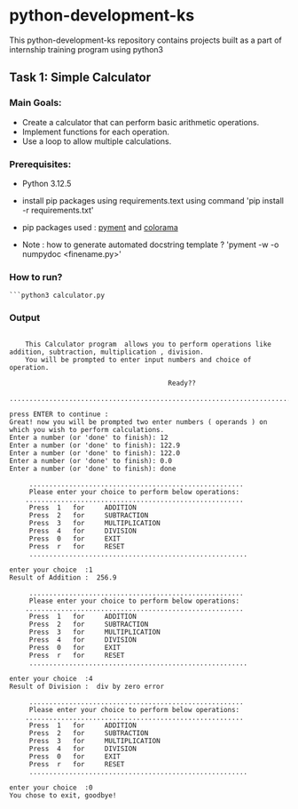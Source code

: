 # python-development-ks
This python-development-ks repository contains projects built as a part of internship training program using python3

## Task 1: Simple Calculator
### Main Goals:
- Create a calculator that can perform basic arithmetic operations.
- Implement functions for each operation.
- Use a loop to allow multiple calculations.

### Prerequisites:
- Python 3.12.5
- install pip packages using requirements.text using command  'pip install -r requirements.txt'

- pip packages used : [pyment](https://pypi.org/project/pyment/) and [colorama](https://pypi.org/project/colorama/)
- Note : how to generate automated docstring template ? 'pyment -w -o numpydoc <finename.py>'

### How to run?
    ```python3 calculator.py

### Output
```.............................Welcome to command line simple Calculator!.......................................
    
    This Calculator program  allows you to perform operations like addition, subtraction, multiplication , division.
    You will be prompted to enter input numbers and choice of operation.
    
                                        Ready??
    ...............................................................................................................
     
press ENTER to continue :
Great! now you will be prompted two enter numbers ( operands ) on which you wish to perform calculations.
Enter a number (or 'done' to finish): 12
Enter a number (or 'done' to finish): 122.9
Enter a number (or 'done' to finish): 122.0
Enter a number (or 'done' to finish): 0.0
Enter a number (or 'done' to finish): done
 
     ......................................................
     Please enter your choice to perform below operations:
    .......................................................
     Press  1   for     ADDITION
     Press  2   for     SUBTRACTION
     Press  3   for     MULTIPLICATION
     Press  4   for     DIVISION
     Press  0   for     EXIT
     Press  r   for     RESET
     .......................................................
     
enter your choice  :1
Result of Addition :  256.9
 
     ......................................................
     Please enter your choice to perform below operations:
    .......................................................
     Press  1   for     ADDITION
     Press  2   for     SUBTRACTION
     Press  3   for     MULTIPLICATION
     Press  4   for     DIVISION
     Press  0   for     EXIT
     Press  r   for     RESET
     .......................................................
     
enter your choice  :4
Result of Division :  div by zero error
 
     ......................................................
     Please enter your choice to perform below operations:
    .......................................................
     Press  1   for     ADDITION
     Press  2   for     SUBTRACTION
     Press  3   for     MULTIPLICATION
     Press  4   for     DIVISION
     Press  0   for     EXIT
     Press  r   for     RESET
     .......................................................
     
enter your choice  :0
You chose to exit, goodbye!

